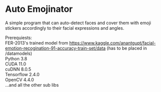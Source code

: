 # Auto Emojinator
A simple program that can auto-detect faces and cover them with emoji stickers accordingly to their facial expressions and angles.

Prerequiests:  
	FER-2013's trained model from https://www.kaggle.com/anantgupt/facial-emotion-recogination-91-accuracy-train-set/data (has to be placed in /datamodels)  
	Python 3.8  
	CUDA 11.0  
	cuDNN 8.0.5  
	Tensorflow 2.4.0  
	OpenCV 4.4.0  
	...and all the other sub libs  
